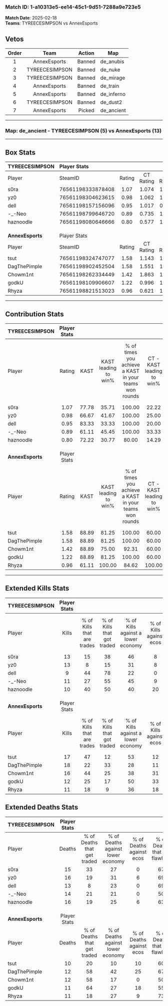 ### Match ID: 1-a10313e5-ee14-45c1-9d51-7288a9e723e5  
**Match Date**: 2025-02-18  
**Teams**: TYREECESIMPSON vs AnnexEsports  

## Vetos  

| Order | Team | Action | Map |
| :---: | :--: | :----: | --- |
| 1 | AnnexEsports | Banned | de_anubis |
| 2 | TYREECESIMPSON | Banned | de_nuke |
| 3 | TYREECESIMPSON | Banned | de_mirage |
| 4 | AnnexEsports | Banned | de_train |
| 5 | AnnexEsports | Banned | de_inferno |
| 6 | TYREECESIMPSON | Banned | de_dust2 |
| 7 | AnnexEsports | Picked | de_ancient |

---  

### **Map**: de_ancient - TYREECESIMPSON (5) vs AnnexEsports (13)  
---  

## Box Stats  

| **TYREECESIMPSON** | Player Stats      |        |           |          |       |       |       |         |        |      |     |
| :- | :- | :-: | :-: | :-: | :-: | :-: | :-: | :-: | :-: | :-: | :-: |
| Player             | SteamID           | Rating | CT Rating | T Rating | KAST  |  ADR  | Kills | Assists | Deaths | K/D  | HS% |
| s0ra               | 76561198333878408 |  1.07  |   1.074   |  1.491   | 77.78 | 73.1  |  13   |    4    |   15   | 0.87 | 61  |
| yz0                | 76561198304623615 |  0.98  |   1.062   |  1.079   | 66.67 | 76.4  |  13   |    6    |   16   | 0.81 | 53  |
| dell               | 76561198157156096 |  0.95  |   1.017   |  0.913   | 83.33 | 60.9  |   9   |    7    |   13   | 0.69 | 55  |
| -_-Neo             | 76561198799646720 |  0.89  |   0.735   |  1.485   | 61.11 | 76.7  |  11   |    5    |   14   | 0.79 | 72  |
| haznoodle          | 76561198080646666 |  0.80  |   0.577   |  1.514   | 72.22 | 57.3  |  10   |    4    |   16   | 0.63 | 30  |
|                    |                   |        |           |          |       |       |       |         |        |      |     |
|                    |                   |        |           |          |       |       |       |         |        |      |     |
|                    |                   |        |           |          |       |       |       |         |        |      |     |
| **AnnexEsports**   | Player Stats      |        |           |          |       |       |       |         |        |      |     |
| Player             | SteamID           | Rating | CT Rating | T Rating | KAST  |  ADR  | Kills | Assists | Deaths | K/D  | HS% |
| tsut               | 76561198324747077 |  1.58  |   1.143   |  1.890   | 88.89 | 98.8  |  17   |    6    |   10   | 1.70 | 52  |
| DagThePimple       | 76561198902452504 |  1.58  |   1.551   |  1.913   | 88.89 | 102.0 |  18   |    7    |   12   | 1.50 | 66  |
| Chowm1nt           | 76561198262334449 |  1.42  |   1.863   |  1.529   | 88.89 | 85.8  |  16   |    4    |   12   | 1.33 | 56  |
| godkU              | 76561198109906607 |  1.22  |   0.996   |  1.636   | 88.89 | 72.6  |  12   |    4    |   11   | 1.09 | 66  |
| Rhyza              | 76561198821513023 |  0.96  |   0.621   |  1.226   | 61.11 | 67.5  |  11   |    7    |   11   | 1.00 | 63  |
---  

## Contribution Stats  

| **TYREECESIMPSON** | Player Stats |       |                      |                                                        |                           |                                                             |                          |                                                            |
| :- | :-: | :-: | :-: | :-: | :-: | :-: | :-: | :-: |
| Player             |    Rating    | KAST  | KAST leading to win% | % of times you achieve a KAST in your teams won rounds | CT - KAST leading to win% | CT - % of times you achieve a KAST in your teams won rounds | T - KAST leading to win% | T - % of times you achieve a KAST in your teams won rounds |
| s0ra               |     1.07     | 77.78 |        35.71         |                         100.00                         |           22.22           |                           100.00                            |          60.00           |                           100.00                           |
| yz0                |     0.98     | 66.67 |        41.67         |                         100.00                         |           25.00           |                           100.00                            |          75.00           |                           100.00                           |
| dell               |     0.95     | 83.33 |        33.33         |                         100.00                         |           20.00           |                           100.00                            |          60.00           |                           100.00                           |
| -_-Neo             |     0.89     | 61.11 |        45.45         |                         100.00                         |           33.33           |                           100.00                            |          60.00           |                           100.00                           |
| haznoodle          |     0.80     | 72.22 |        30.77         |                         80.00                          |           14.29           |                            50.00                            |          50.00           |                           100.00                           |
|                    |              |       |                      |                                                        |                           |                                                             |                          |                                                            |
|                    |              |       |                      |                                                        |                           |                                                             |                          |                                                            |
|                    |              |       |                      |                                                        |                           |                                                             |                          |                                                            |
| **AnnexEsports**   | Player Stats |       |                      |                                                        |                           |                                                             |                          |                                                            |
| Player             |    Rating    | KAST  | KAST leading to win% | % of times you achieve a KAST in your teams won rounds | CT - KAST leading to win% | CT - % of times you achieve a KAST in your teams won rounds | T - KAST leading to win% | T - % of times you achieve a KAST in your teams won rounds |
| tsut               |     1.58     | 88.89 |        81.25         |                         100.00                         |           60.00           |                           100.00                            |          90.91           |                           100.00                           |
| DagThePimple       |     1.58     | 88.89 |        81.25         |                         100.00                         |           60.00           |                           100.00                            |          90.91           |                           100.00                           |
| Chowm1nt           |     1.42     | 88.89 |        75.00         |                         92.31                          |           60.00           |                           100.00                            |          81.82           |                           90.00                            |
| godkU              |     1.22     | 88.89 |        81.25         |                         100.00                         |           60.00           |                           100.00                            |          90.91           |                           100.00                           |
| Rhyza              |     0.96     | 61.11 |        100.00        |                         84.62                          |          100.00           |                            66.67                            |          100.00          |                           90.00                            |
---  

## Extended Kills Stats  

| **TYREECESIMPSON** | Player Stats |                            |                            |                                    |                         |                              |                                 |                                       |                    |           |
| :- | :-: | :-: | :-: | :-: | :-: | :-: | :-: | :-: | :-: | :-: |
| Player             |    Kills     | % of Kills that are trades | % of Kills that got traded | % of Kills against a lower economy | % of Kills against ecos | % of Kills that are flawless | % of Kills that are close duels | % of Kills that are assisted by flash | Pistol Round Kills | AWP Kills |
| s0ra               |      13      |             15             |             38             |                 46                 |            8            |              62              |                0                |                  15                   |         0          |     0     |
| yz0                |      13      |             8              |             15             |                 31                 |            8            |              77              |                0                |                   8                   |         0          |     0     |
| dell               |      9       |             44             |             78             |                 22                 |            0            |              44              |                0                |                   0                   |         2          |     1     |
| -_-Neo             |      11      |             27             |             55             |                 45                 |            9            |              64              |                9                |                   9                   |         0          |     0     |
| haznoodle          |      10      |             40             |             50             |                 40                 |           20            |              50              |                0                |                   0                   |         0          |     0     |
|                    |              |                            |                            |                                    |                         |                              |                                 |                                       |                    |           |
|                    |              |                            |                            |                                    |                         |                              |                                 |                                       |                    |           |
|                    |              |                            |                            |                                    |                         |                              |                                 |                                       |                    |           |
| **AnnexEsports**   | Player Stats |                            |                            |                                    |                         |                              |                                 |                                       |                    |           |
| Player             |    Kills     | % of Kills that are trades | % of Kills that got traded | % of Kills against a lower economy | % of Kills against ecos | % of Kills that are flawless | % of Kills that are close duels | % of Kills that are assisted by flash | Pistol Round Kills | AWP Kills |
| tsut               |      17      |             47             |             12             |                 53                 |           12            |              47              |                0                |                   0                   |         0          |     0     |
| DagThePimple       |      18      |             22             |             33             |                 28                 |           11            |              61              |                6                |                  11                   |         3          |     0     |
| Chowm1nt           |      16      |             44             |             25             |                 38                 |           31            |              75              |                0                |                   0                   |         2          |     0     |
| godkU              |      12      |             25             |             17             |                 50                 |           33            |              83              |                0                |                   8                   |         3          |     0     |
| Rhyza              |      11      |             18             |             9              |                 36                 |           18            |              55              |                0                |                   0                   |         2          |     0     |
## Extended Deaths Stats  

| **TYREECESIMPSON** | Player Stats |                             |                                   |                          |                               |                            |                           |               |
| :- | :-: | :-: | :-: | :-: | :-: | :-: | :-: | :-: |
| Player             |    Deaths    | % of Deaths that get traded | % of Deaths against lower economy | % of Deaths against ecos | % of Deaths that are flawless | % of Deaths that are close | % of Deaths while blinded | Deaths to AWP |
| s0ra               |      15      |             33              |                27                 |            0             |              67               |             0              |             7             |       0       |
| yz0                |      16      |             19              |                31                 |            6             |              69               |             0              |             6             |       0       |
| dell               |      13      |              8              |                23                 |            0             |              69               |             8              |             0             |       0       |
| -_-Neo             |      14      |             21              |                21                 |            0             |              50               |             0              |             7             |       0       |
| haznoodle          |      16      |             19              |                25                 |            6             |              63               |             0              |             0             |       0       |
|                    |              |                             |                                   |                          |                               |                            |                           |               |
|                    |              |                             |                                   |                          |                               |                            |                           |               |
|                    |              |                             |                                   |                          |                               |                            |                           |               |
| **AnnexEsports**   | Player Stats |                             |                                   |                          |                               |                            |                           |               |
| Player             |    Deaths    | % of Deaths that get traded | % of Deaths against lower economy | % of Deaths against ecos | % of Deaths that are flawless | % of Deaths that are close | % of Deaths while blinded | Deaths to AWP |
| tsut               |      10      |             20              |                10                 |            10            |              60               |             0              |            10             |       0       |
| DagThePimple       |      12      |             58              |                42                 |            25            |              67               |             0              |             8             |       0       |
| Chowm1nt           |      12      |             58              |                17                 |            0             |              50               |             8              |             0             |       1       |
| godkU              |      11      |             64              |                27                 |            18            |              55               |             0              |            18             |       0       |
| Rhyza              |      11      |             18              |                27                 |            9             |              73               |             0              |             0             |       0       |
